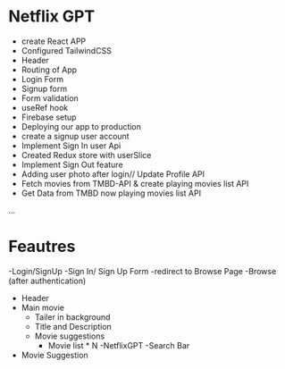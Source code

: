 # Netflix GPT

- create React APP
- Configured TailwindCSS
- Header
- Routing of App
- Login Form
- Signup form
- Form validation
- useRef hook
- Firebase setup
- Deploying our app to production
- create a signup user account
- Implement Sign In user Api
- Created Redux store with userSlice
- Implement Sign Out feature
- Adding user photo after login// Update Profile API
- Fetch movies from TMBD-API & create playing movies list API
- Get Data from TMBD now playing movies list API

...

# Feautres

-Login/SignUp 
  -Sign In/ Sign Up Form
  -redirect to Browse Page
-Browse (after authentication)
  - Header
  - Main movie
    - Tailer in background
    - Title and Description
    - Movie suggestions
      - Movie list * N
-NetflixGPT
  -Search Bar
  - Movie Suggestion